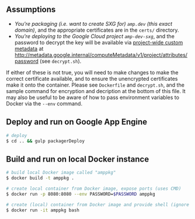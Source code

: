 ## Assumptions

- *You're packaging (i.e. want to create SXG for) `amp.dev` (this exact
  domain)*, and the appropriate certificates are in the `certs/` directory.
- *You're deploying to the Google Cloud project `amp-dev-sxg`*, and the
  password to decrypt the key will be available via [project-wide custom
  metadata](https://cloud.google.com/compute/docs/storing-retrieving-metadata#projectwide)
  at
  http://metadata.google.internal/computeMetadata/v1/project/attributes/password
  (see `decrypt.sh`).

If either of these is not true, you will need to make changes to make the
correct certificate available, and to ensure the unencrypted certificates make
it onto the container. Please see `Dockerfile` and `decrypt.sh`, and the sample
command for encryption and decription at the bottom of this file. It may also be
useful to be aware of how to pass environment variables to Docker via the
`--env` command.

## Deploy and run on Google App Engine

```sh
# deploy
$ cd .. && gulp packagerDeploy
```

## Build and run on local Docker instance

```sh
# build local Docker image called "amppkg"
$ docker build -t amppkg .

# create local container from Docker image, expose ports (uses CMD)
$ docker run -p 8080:8080 --env PASSWORD=$PASSWORD amppkg

# create (local) container from Docker image and provide shell (ignore CMD)
$ docker run -it amppkg bash
```
